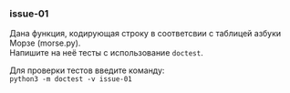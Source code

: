 ### issue-01
Дана функция, кодирующая строку в соответсвии с таблицей азбуки Морзе (morse.py).    
Напишите на неё тесты с использование ```doctest```.   

Для проверки тестов введите команду:   
```python3 -m doctest -v issue-01```